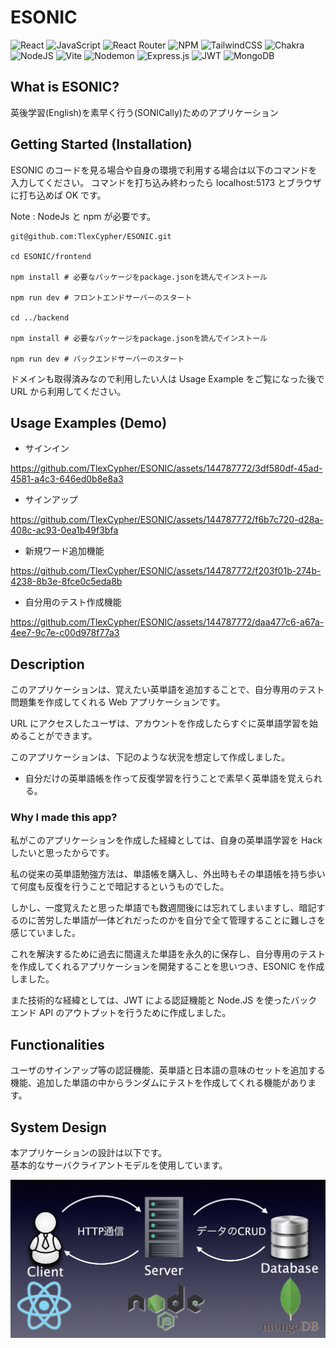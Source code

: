 # ESONIC

![React](https://img.shields.io/badge/react-%2320232a.svg?style=for-the-badge&logo=react&logoColor=%2361DAFB)
![JavaScript](https://img.shields.io/badge/javascript-%23323330.svg?style=for-the-badge&logo=javascript&logoColor=%23F7DF1E)
![React Router](https://img.shields.io/badge/React_Router-CA4245?style=for-the-badge&logo=react-router&logoColor=white)
![NPM](https://img.shields.io/badge/NPM-%23CB3837.svg?style=for-the-badge&logo=npm&logoColor=white)
![TailwindCSS](https://img.shields.io/badge/tailwindcss-%2338B2AC.svg?style=for-the-badge&logo=tailwind-css&logoColor=white)
![Chakra](https://img.shields.io/badge/chakra-%234ED1C5.svg?style=for-the-badge&logo=chakraui&logoColor=white)
![NodeJS](https://img.shields.io/badge/node.js-6DA55F?style=for-the-badge&logo=node.js&logoColor=white)
![Vite](https://img.shields.io/badge/vite-%23646CFF.svg?style=for-the-badge&logo=vite&logoColor=white)
![Nodemon](https://img.shields.io/badge/NODEMON-%23323330.svg?style=for-the-badge&logo=nodemon&logoColor=%BBDEAD)
![Express.js](https://img.shields.io/badge/express.js-%23404d59.svg?style=for-the-badge&logo=express&logoColor=%2361DAFB)
![JWT](https://img.shields.io/badge/JWT-black?style=for-the-badge&logo=JSON%20web%20tokens)
![MongoDB](https://img.shields.io/badge/MongoDB-%234ea94b.svg?style=for-the-badge&logo=mongodb&logoColor=white)

## What is ESONIC?

英後学習(English)を素早く行う(SONICally)ためのアプリケーション

## Getting Started (Installation)

ESONIC のコードを見る場合や自身の環境で利用する場合は以下のコマンドを入力してください。
コマンドを打ち込み終わったら localhost:5173 とブラウザに打ち込めば OK です。

Note : NodeJs と npm が必要です。

```
git@github.com:TlexCypher/ESONIC.git

cd ESONIC/frontend

npm install # 必要なパッケージをpackage.jsonを読んでインストール

npm run dev # フロントエンドサーバーのスタート

cd ../backend

npm install # 必要なパッケージをpackage.jsonを読んでインストール

npm run dev # バックエンドサーバーのスタート
```

ドメインも取得済みなので利用したい人は Usage Example をご覧になった後で URL から利用してください。

## Usage Examples (Demo)

- サインイン  

https://github.com/TlexCypher/ESONIC/assets/144787772/3df580df-45ad-4581-a4c3-646ed0b8e8a3  

- サインアップ  

https://github.com/TlexCypher/ESONIC/assets/144787772/f6b7c720-d28a-408c-ac93-0ea1b49f3bfa  

- 新規ワード追加機能  


https://github.com/TlexCypher/ESONIC/assets/144787772/f203f01b-274b-4238-8b3e-8fce0c5eda8b  


- 自分用のテスト作成機能  


https://github.com/TlexCypher/ESONIC/assets/144787772/daa477c6-a67a-4ee7-9c7e-c00d978f77a3  





## Description

このアプリケーションは、覚えたい英単語を追加することで、自分専用のテスト問題集を作成してくれる Web アプリケーションです。

URL にアクセスしたユーザは、アカウントを作成したらすぐに英単語学習を始めることができます。

このアプリケーションは、下記のような状況を想定して作成しました。

- 自分だけの英単語帳を作って反復学習を行うことで素早く英単語を覚えられる。

### Why I made this app?

私がこのアプリケーションを作成した経緯としては、自身の英単語学習を Hack したいと思ったからです。

私の従来の英単語勉強方法は、単語帳を購入し、外出時もその単語帳を持ち歩いて何度も反復を行うことで暗記するというものでした。

しかし、一度覚えたと思った単語でも数週間後には忘れてしまいますし、暗記するのに苦労した単語が一体どれだったのかを自分で全て管理することに難しさを感じていました。

これを解決するために過去に間違えた単語を永久的に保存し、自分専用のテストを作成してくれるアプリケーションを開発することを思いつき、ESONIC を作成しました。

また技術的な経緯としては、JWT による認証機能と Node.JS を使ったバックエンド API のアウトプットを行うために作成しました。

## Functionalities

ユーザのサインアップ等の認証機能、英単語と日本語の意味のセットを追加する機能、追加した単語の中からランダムにテストを作成してくれる機能があります。

## System Design

本アプリケーションの設計は以下です。  
基本的なサーバクライアントモデルを使用しています。

![ESONIC system design](assets/ESONIC.jpg)
